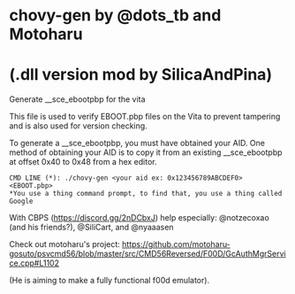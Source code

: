 # chovy-gen by @dots_tb and Motoharu 
# (.dll version mod by SilicaAndPina)
Generate __sce_ebootpbp for the vita

This file is used to verify EBOOT.pbp files on the Vita to prevent tampering and is also used for version checking.

To generate a __sce_ebootpbp, you must have obtained your AID. One method of obtaining your AID is to copy it from an existing __sce_ebootpbp at offset 0x40 to 0x48 from a hex editor.


	CMD LINE (*): ./chovy-gen <your aid ex: 0x123456789ABCDEF0> <EBOOT.pbp> 
	*You use a thing command prompt, to find that, you use a thing called Google


With CBPS (https://discord.gg/2nDCbxJ) help especially:  @notzecoxao (and his friends?), @SiliCart, and @nyaaasen

Check out motoharu's project: https://github.com/motoharu-gosuto/psvcmd56/blob/master/src/CMD56Reversed/F00D/GcAuthMgrService.cpp#L1102

(He is aiming to make a fully functional f00d emulator).
